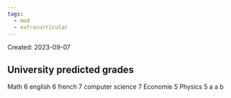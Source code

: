 ```yaml
---
tags:
  - mod
  - extracurricular
---
```

Created: 2023-09-07

## University predicted grades

Math 6
english 6
french 7
computer science 7
Economie 5
Physics 5
a 
a
b